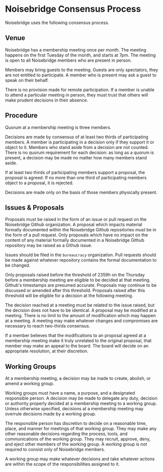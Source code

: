 Noisebridge Consensus Process
=============================

Noisebridge uses the following consensus process.


Venue
-----

Noisebridge has a membership meeting once per month. The meeting happens on the first Tuesday of the month, and starts at 7pm. The meeting is open to all Noisebridge members who are present in person.

Members may bring guests to the meeting. Guests are only spectators, they are not entitled to participate. A member who is present may ask a guest to speak on their behalf.

There is no provision made for remote participation. If a member is unable to attend a particular meeting in person, they must trust that others will make prudent decisions in their absence.

Procedure
---------

Quorum at a membership meeting is three members.

Decisions are made by consensus of at least two thirds of participating members. A member is participating in a decision only if they support it or object to it. Members who stand aside from a decision are not counted. There is no quorum requirement for each decision: as long as a quorum is present, a decision may be made no matter how many members stand aside.

If at least two thirds of participating members support a proposal, the proposal is agreed. If no more than one third of participating members object to a proposal, it is rejected.

Decisions are made only on the basis of those members physically present.


Issues & Proposals
------------------

Proposals must be raised in the form of an issue or pull request on the Noisebridge Github organization. A proposal which impacts material formally documented within the Noisebridge Github repositories must be in the form of a pull request. Only proposals which have no impact on the content of any material formally documented in a Noisebridge Github repository may be raised as a Github issue.

Issues should be filed in the `bureaucracy` organization. Pull requests should be made against whatever repository contains the formal documentation to be changed.

Only proposals raised before the threshold of 2359h on the Thursday before a membership meeting are eligible to be decided at that meeting. Github's timestamps are presumed accurate. Proposals may continue to be discussed or amended after this threshold. Proposals raised after this threshold will be eligible for a decision at the following meeting.

The decision reached at a meeting must be related to the issue raised, but the decision does not have to be identical. A proposal may be modified at a meeting. There is no limit to the amount of modification which may happen at a meeting. A meeting may make whatever changes and compromises are necessary to reach two-thirds consensus.

If a member believes that the modifications to an proposal agreed at a membership meeting make it truly unrelated to the original proposal, that member may make an appeal to the board. The board will decide on an appropriate resolution, at their discretion.


Working Groups
--------------

At a membership meeting, a decision may be made to create, abolish, or amend a working group.

Working groups must have a name, a purpose, and a designated responsible person. A decision may be made to delegate any duty, decision or authority properly decided at a membership meeting to a working group. Unless otherwise specified, decisions at a membership meeting may overrule decisions made by a working group.

The responsible person has discretion to decide on a reasonable time, place, and manner for meetings of that working group. They may make any other reasonable decisions regarding the process, tools, and communications of the working group. They may recruit, approve, deny, and eject other members of the working group.  A working group is not required to consist only of Noisebridge members.

A working group may make whatever decisions and take whatever actions are within the scope of the responsibilities assigned to it.
